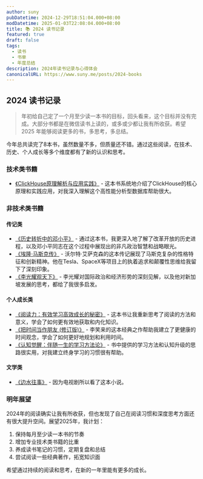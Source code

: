 ```yaml
---
author: suny
pubDatetime: 2024-12-29T18:51:04.000+08:00
modDatetime: 2025-01-03T22:08:04.000+08:00
title: 📚 2024 读书记录
featured: true
draft: false
tags:
  - 读书
  - 书单
  - 年度总结
description: 2024年读书记录与心得体会
canonicalURL: https://www.suny.me/posts/2024-books
---
```


## 2024 读书记录

> 年初给自己定了一个月至少读一本书的目标，回头看来，这个目标并没有完成。大部分书都是在微信读书上读的，或多或少都让我有所收获。希望 2025 年能够阅读更多的书，多思考，多总结。

今年总共读完了8本书，虽然数量不多，但质量还不错。通过这些阅读，在技术、历史、个人成长等多个维度都有了新的认识和思考。

### 技术类书籍

* [《ClickHouse原理解析与应用实践》](https://book.douban.com/subject/35091211/) - 这本书系统地介绍了ClickHouse的核心原理和实践应用，对我深入理解这个高性能分析型数据库帮助很大。

### 非技术类书籍

#### 传记类
- [《历史转折中的邓小平》](https://book.douban.com/subject/36946420/) - 通过这本书，我更深入地了解了改革开放的历史进程，以及邓小平同志在这个过程中展现出的非凡政治智慧和战略眼光。
- [《埃隆·马斯克传》](https://book.douban.com/subject/36518892/) - 沃尔特·艾萨克森的这本传记展现了马斯克复杂的性格特征和创新精神。他在Tesla、SpaceX等项目上的执着追求和颠覆性思维给我留下了深刻印象。
- [《李光耀观天下》](https://book.douban.com/subject/26413154/) - 李光耀对国际政治和经济形势的深刻见解，以及他对新加坡发展的思考，都给了我很多启发。

#### 个人成长类
- [《阅读力：有效学习高效成长的秘密》](https://book.douban.com/subject/35249078/) - 这本书让我重新思考了阅读的方法和意义，学会了如何更有效地获取和内化知识。
- [《把时间当作朋友 (修订版)》](https://book.douban.com/subject/36462984/) - 李笑来的这本经典之作帮助我建立了更健康的时间观念，学会了如何更好地规划和利用时间。
- [《认知觉醒：伴随一生的学习方法论》](https://book.douban.com/subject/36110356/) - 书中提供的学习方法和认知升级的思路很实用，对我建立终身学习的习惯很有帮助。

#### 文学类
- [《边水往事》](https://book.douban.com/subject/36865034/) - 因为电视剧所以看了这本小说。

### 明年展望

2024年的阅读确实让我有所收获，但也发现了自己在阅读习惯和深度思考方面还有很大提升空间。展望2025年，我计划：

1. 保持每月至少读一本书的节奏
2. 增加专业技术类书籍的比重
3. 养成读书笔记的习惯，定期复盘和总结
4. 尝试阅读一些经典著作，拓宽知识面

希望通过持续的阅读和思考，在新的一年里能有更多的成长。
